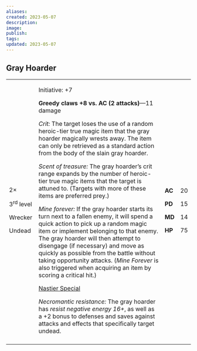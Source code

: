 ```yaml
---
aliases: 
created: 2023-05-07
description: 
image: 
publish: 
tags: 
updated: 2023-05-07
---
```


## Gray Hoarder

<table>
<colgroup>
<col style="width: 16%" />
<col style="width: 72%" />
<col style="width: 5%" />
<col style="width: 5%" />
</colgroup>
<tbody>
<tr class="odd">
<td><p>2×</p>
<p>3<sup>rd</sup> level</p>
<p>Wrecker</p>
<p>Undead</p></td>
<td><p>Initiative: +7</p>
<p><strong>Greedy claws +8 vs. AC (2 attacks)</strong>—11 damage</p>
<p><em>Crit:</em> The target loses the use of a random heroic-tier true
magic item that the gray hoarder magically wrests away. The item can
only be retrieved as a standard action from the body of the slain gray
hoarder.</p>
<p><em>Scent of treasure:</em> The gray hoarder’s crit range expands by
the number of heroic-tier true magic items that the target is attuned
to. (Targets with more of these items are preferred prey.)</p>
<p><em>Mine forever:</em> If the gray hoarder starts its turn next to a
fallen enemy, it will spend a quick action to pick up a random magic
item or implement belonging to that enemy. The gray hoarder will then
attempt to disengage (if necessary) and move as quickly as possible from
the battle without taking opportunity attacks. (<em>Mine Forever</em> is
also triggered when acquiring an item by scoring a critical hit.)</p>
<p><u>Nastier Special</u></p>
<p><em>Necromantic resistance:</em> The gray hoarder has <em>resist
negative energy 16+</em>, as well as a +2 bonus to defenses and saves
against attacks and effects that specifically target undead.</p></td>
<td><p><strong>AC</strong></p>
<p><strong>PD</strong></p>
<p><strong>MD</strong></p>
<p><strong>HP</strong></p></td>
<td><p>20</p>
<p>15</p>
<p>14</p>
<p>75</p></td>
</tr>
<tr class="even">
<td></td>
<td></td>
<td></td>
<td></td>
</tr>
</tbody>
</table>

